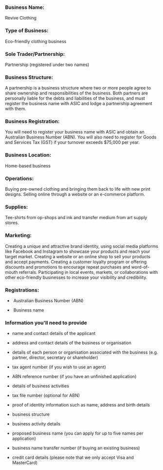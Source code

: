 ### Business Name: 
Revive Clothing
### Type of Business: 
Eco-friendly clothing business
### Sole Trader/Partnership: 
Partnership (registered under two names)
### Business Structure: 
A partnership is a business structure where two or more people agree to share ownership and responsibilities of the business. Both partners are personally liable for the debts
and liabilities of the business, and must register the business name with ASIC and lodge a partnership agreement
with them.
### Business Registration: 
You will need to register your business name with ASIC and obtain an Australian Business Number (ABN). You will also need to register for Goods and Services Tax (GST) if your turnover exceeds $75,000 per year.
### Business Location:
Home-based business
### Operations:
Buying pre-owned clothing and bringing them
back to life with new print designs. Selling online through a website or an e-commerce platform.
### Supplies:
Tee-shirts from op-shops and ink and transfer medium from art supply stores.
### Marketing: 
Creating a unique and attractive brand identity, using social media platforms like Facebook and Instagram to showcase your products and reach your target market. Creating a website or an online shop to sell your products and accept payments. Creating
a customer loyalty program or offering discounts and promotions to encourage repeat purchases and word-of-mouth referrals. Participating in local events, markets, or collaborations with other eco-friendly businesses to increase
your visibility and credibility.

### Registrations:

-  Australian Business Number (ABN)

-  Business name
### Information you'll need to provide

- name and contact details of the applicant
- address and contact details of the business or organisation
- details of each person or organisation associated with the business (e.g. partner, director, secretary or shareholder)
- tax agent number (if you wish to use an agent)

- ABN reference number (if you have an unfinished application)
- details of business activities
- tax file number (optional for ABN)

- proof of identity information such as name, address and birth details
- business structure
- business activity details

- proposed business name (you can apply for up to five names per application)
- business name transfer number (if buying an existing business)

- credit card details (please note that we only accept Visa and MasterCard)